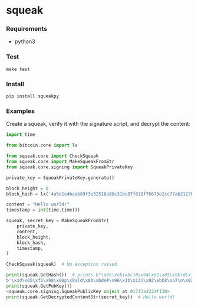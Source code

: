 # squeak

### Requirements

* python3

### Test

```
make test
```

### Install

```
pip install squeakpy
```

### Examples

Create a squeak, verify it with the signature script, and decrypt the content:

```python
import time

from bitcoin.core import lx

from squeak.core import CheckSqueak
from squeak.core import MakeSqueakFromStr
from squeak.core.signing import SqueakPrivateKey

private_key = SqueakPrivateKey.generate()

block_height = 0
block_hash = lx('4a5e1e4baab89f3a32518a88c31bc87f618f76673e2cc77ab2127b7afdeda33b')

content = "Hello world!"
timestamp = int(time.time())

squeak, secret_key = MakeSqueakFromStr(
    private_key,
    content,
    block_height,
    block_hash,
    timestamp,
)

CheckSqueak(squeak)  # No exception raised

print(squeak.GetHash())  # prints b"\x9e\xeb\xbc)N\x94\xe2\x85\x9b(d\x7f\x1e7\xb5{\xcbY\xef\xd4;\xf7P\xfe\x19'Q\xb7\x7f\xbda\xaf"
b'\x1d\x05\xf1\x98\x00p\x9a(d\x0b\xbde#\x96\x1b\x13i\x92\xbbk\xa7\n\x02;\xab\r\x15\xe6\x83\\\x1d\xcc'
print(squeak.GetPubKey())
<squeak.core.signing.SqueakPublicKey object at 0x7f3a2224f130>
print(squeak.GetDecryptedContentStr(secret_key))  # Hello world!
```
